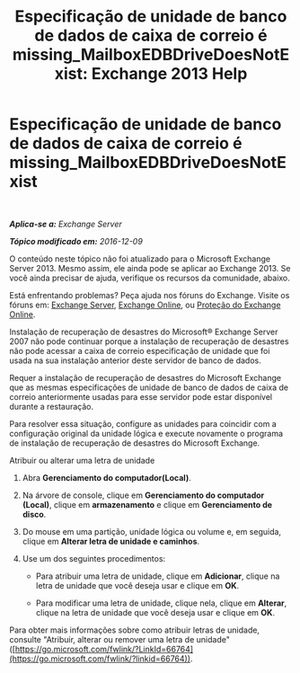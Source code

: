 ﻿---
title: 'Especificação de unidade de banco de dados de caixa de correio é missing_MailboxEDBDriveDoesNotExist: Exchange 2013 Help'
TOCTitle: Especificação de unidade de banco de dados de caixa de correio é missing_MailboxEDBDriveDoesNotExist
ms:assetid: 0e487aa1-3194-4a14-b255-a8b9f9afbf0e
ms:mtpsurl: https://technet.microsoft.com/pt-br/library/ms.exch.setupreadiness.mailboxedbdrivedoesnotexist(v=EXCHG.150)
ms:contentKeyID: 50485017
ms.date: 05/22/2018
mtps_version: v=EXCHG.150
ms.translationtype: MT
---

# Especificação de unidade de banco de dados de caixa de correio é missing\_MailboxEDBDriveDoesNotExist

 

_**Aplica-se a:** Exchange Server_

_**Tópico modificado em:** 2016-12-09_

O conteúdo neste tópico não foi atualizado para o Microsoft Exchange Server 2013. Mesmo assim, ele ainda pode se aplicar ao Exchange 2013. Se você ainda precisar de ajuda, verifique os recursos da comunidade, abaixo.

Está enfrentando problemas? Peça ajuda nos fóruns do Exchange. Visite os fóruns em: [Exchange Server](https://go.microsoft.com/fwlink/p/?linkid=60612), [Exchange Online](https://go.microsoft.com/fwlink/p/?linkid=267542), ou [Proteção do Exchange Online](https://go.microsoft.com/fwlink/p/?linkid=285351).

Instalação de recuperação de desastres do Microsoft® Exchange Server 2007 não pode continuar porque a instalação de recuperação de desastres não pode acessar a caixa de correio especificação de unidade que foi usada na sua instalação anterior deste servidor de banco de dados.

Requer a instalação de recuperação de desastres do Microsoft Exchange que as mesmas especificações de unidade de banco de dados de caixa de correio anteriormente usadas para esse servidor pode estar disponível durante a restauração.

Para resolver essa situação, configure as unidades para coincidir com a configuração original da unidade lógica e execute novamente o programa de instalação de recuperação de desastres do Microsoft Exchange.

Atribuir ou alterar uma letra de unidade

1.  Abra **Gerenciamento do computador(Local)**.

2.  Na árvore de console, clique em **Gerenciamento do computador (Local)**, clique em **armazenamento** e clique em **Gerenciamento de disco**.

3.  Do mouse em uma partição, unidade lógica ou volume e, em seguida, clique em **Alterar letra de unidade e caminhos**.

4.  Use um dos seguintes procedimentos:
    
      - Para atribuir uma letra de unidade, clique em **Adicionar**, clique na letra de unidade que você deseja usar e clique em **OK**.
    
      - Para modificar uma letra de unidade, clique nela, clique em **Alterar**, clique na letra de unidade que você deseja usar e clique em **OK**.

Para obter mais informações sobre como atribuir letras de unidade, consulte "Atribuir, alterar ou remover uma letra de unidade" ([https://go.microsoft.com/fwlink/?LinkId=66764](https://go.microsoft.com/fwlink/?linkid=66764)).

